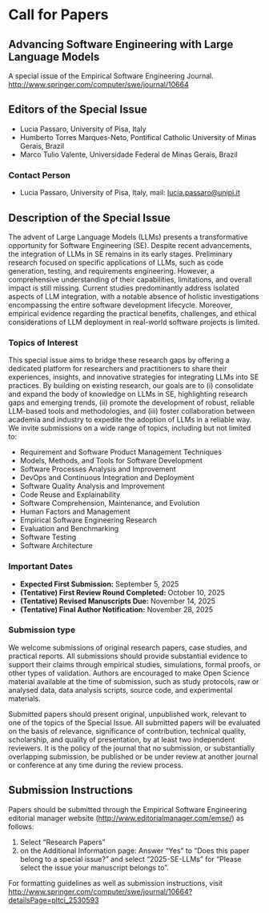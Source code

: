 # Call for Papers
## Advancing Software Engineering with Large Language Models

A special issue of the Empirical Software Engineering Journal. 
<http://www.springer.com/computer/swe/journal/10664>


## Editors of the Special Issue
- Lucia Passaro, University of Pisa, Italy
- Humberto Torres Marques-Neto, Pontifical Catholic University of Minas Gerais, Brazil
- Marco Tulio Valente, Universidade Federal de Minas Gerais, Brazil

### Contact Person
- Lucia Passaro, University of Pisa, Italy, mail: [lucia.passaro@unipi.it](mailto:lucia.passaro@unipi.it)


## Description of the Special Issue

The advent of Large Language Models (LLMs) presents a transformative opportunity for Software Engineering (SE). Despite recent advancements, the integration of LLMs in SE remains in its early stages. Preliminary research focused on specific applications of LLMs, such as code generation, testing, and requirements engineering. However, a comprehensive understanding of their capabilities, limitations, and overall impact is still missing.
Current studies predominantly address isolated aspects of LLM integration, with a notable absence of holistic investigations encompassing the entire software development lifecycle. Moreover, empirical evidence regarding the practical benefits, challenges, and ethical considerations of LLM deployment in real-world software projects is limited.


### Topics of Interest

This special issue aims to bridge these research gaps by offering a dedicated platform for researchers and practitioners to share their experiences, insights, and innovative strategies for integrating LLMs into SE practices. By building on existing research, our goals are to (i) consolidate and expand the body of knowledge on LLMs in SE, highlighting research gaps and emerging trends, (ii) promote the development of robust, reliable LLM-based tools and methodologies, and (iii) foster collaboration between academia and industry to expedite the adoption of LLMs in a reliable way. We invite submissions on a wide range of topics, including but not limited to:

- Requirement and Software Product Management Techniques  
- Models, Methods, and Tools for Software Development  
- Software Processes Analysis and Improvement  
- DevOps and Continuous Integration and Deployment  
- Software Quality Analysis and Improvement  
- Code Reuse and Explainability  
- Software Comprehension, Maintenance, and Evolution  
- Human Factors and Management  
- Empirical Software Engineering Research  
- Evaluation and Benchmarking  
- Software Testing  
- Software Architecture  

### Important Dates

- **Expected First Submission:** September 5, 2025 
- **(Tentative) First Review Round Completed:** October 10, 2025  
- **(Tentative) Revised Manuscripts Due:** November 14, 2025  
- **(Tentative) Final Author Notification:** November 28, 2025  

### Submission type
We welcome submissions of original research papers,  case studies, and practical reports. All submissions should provide substantial evidence to support their claims through empirical studies, simulations, formal proofs, or other types of validation. Authors are encouraged to make Open Science material available at the time of submission, such as study protocols, raw or analysed data, data analysis scripts, source code, and experimental materials.

Submitted papers should present original, unpublished work, relevant to one of the topics of the Special Issue.  All submitted papers will be evaluated on the basis of relevance, significance of contribution, technical quality, scholarship, and quality of presentation, by at least two independent reviewers. It is the policy of the journal that no submission, or substantially overlapping submission, be published or be under review at another journal or conference at any time during the review process.

## Submission Instructions
Papers should be submitted through the Empirical Software Engineering editorial manager website (<http://www.editorialmanager.com/emse/>) as follows:
1. Select “Research Papers” 
2. on the Additional Information page:
	Answer “Yes” to “Does this paper belong to a special issue?” and select “2025-SE-LLMs” for “Please select the issue your manuscript belongs to”.


For formatting guidelines as well as submission instructions, visit <http://www.springer.com/computer/swe/journal/10664?detailsPage=pltci_2530593>
